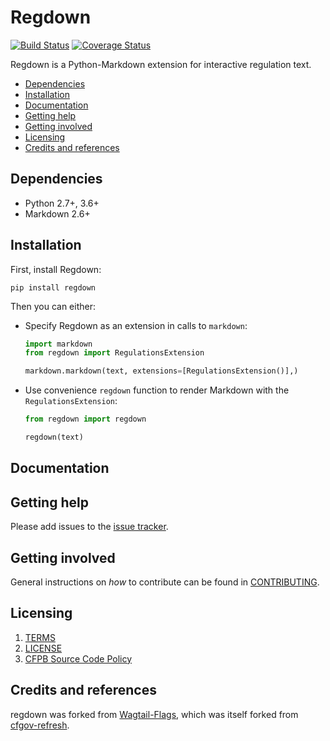 # Regdown

[![Build Status](https://travis-ci.org/cfpb/regdown.svg?branch=master)](https://travis-ci.org/cfpb/regdown)
[![Coverage Status](https://coveralls.io/repos/github/cfpb/regdown/badge.svg?branch=master)](https://coveralls.io/github/cfpb/regdown?branch=master)

Regdown is a Python-Markdown extension for interactive regulation text.

- [Dependencies](#dependencies)
- [Installation](#installation)
- [Documentation](#documentation)
- [Getting help](#getting-help)
- [Getting involved](#getting-involved)
- [Licensing](#licensing)
- [Credits and references](#credits-and-references)

## Dependencies

- Python 2.7+, 3.6+
- Markdown 2.6+

## Installation

First, install Regdown:

```shell
pip install regdown
```

Then you can either:


- Specify Regdown as an extension in calls to `markdown`:

    ```python
    import markdown
    from regdown import RegulationsExtension

    markdown.markdown(text, extensions=[RegulationsExtension()],)
    ```

- Use convenience `regdown` function to render Markdown with the `RegulationsExtension`:

    ```python
    from regdown import regdown

    regdown(text)
    ```

## Documentation




## Getting help

Please add issues to the [issue tracker](https://github.com/cfpb/regdown/issues).

## Getting involved

General instructions on _how_ to contribute can be found in [CONTRIBUTING](CONTRIBUTING.md).

## Licensing
1. [TERMS](TERMS.md)
2. [LICENSE](LICENSE)
3. [CFPB Source Code Policy](https://github.com/cfpb/source-code-policy/)

## Credits and references

regdown was forked from [Wagtail-Flags](https://github.com/cfpb/wagtail-flags), which was itself forked from [cfgov-refresh](https://github.com/cfpb/cfgov-refresh).
